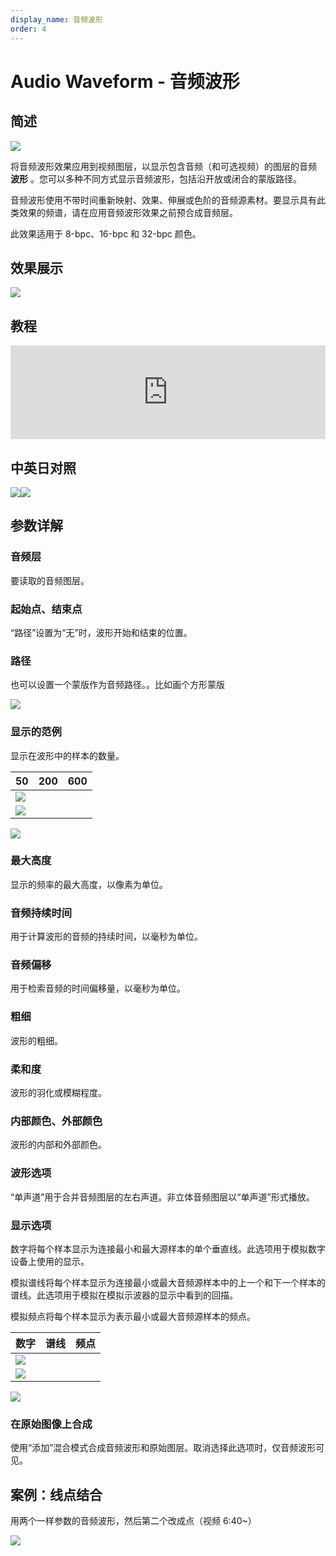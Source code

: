 ```yaml
---
display_name: 音频波形
order: 4
---
```


# Audio Waveform - 音频波形

## 简述

![](https://cdn.yuelili.com/20211227145640.png)

将音频波形效果应用到视频图层，以显示包含音频（和可选视频）的图层的音频 **波形** 。您可以多种不同方式显示音频波形，包括沿开放或闭合的蒙版路径。

音频波形使用不带时间重新映射、效果、伸展或色阶的音频源素材。要显示具有此类效果的频谱，请在应用音频波形效果之前预合成音频层。

此效果适用于 8-bpc、16-bpc 和 32-bpc 颜色。

## 效果展示

![](https://cdn.yuelili.com/20211227144517.png)

## 教程

<iframe src="https://player.bilibili.com/player.html?bvid=BV1e34y1X7Vj&page=99&high_quality=1" width="100%" allowfullscreen="allowfullscreen" frameborder="0"></iframe>

## 中英日对照

![](https://mir.yuelili.com/user/AE/effects/AE-Effects-Generate-Audio_Waveform.png)![](https://mir.yuelili.com/user/AE/effects/AE-Effects-Generate-Audio_Waveform_cn.png)

## 参数详解

### 音频层

要读取的音频图层。

### 起始点、结束点

“路径”设置为“无”时，波形开始和结束的位置。

### 路径

也可以设置一个蒙版作为音频路径。。比如画个方形蒙版

![](https://cdn.yuelili.com/20211227144504.png)

### 显示的范例

显示在波形中的样本的数量。

| 50                                              | 200 | 600 |
| ----------------------------------------------- | --- | --- |
| ![](https://cdn.yuelili.com/20211227144620.png) |
| ![](https://cdn.yuelili.com/20211227144641.png) |

![](https://cdn.yuelili.com/20211227144650.png)

### 最大高度

显示的频率的最大高度，以像素为单位。

### 音频持续时间

用于计算波形的音频的持续时间，以毫秒为单位。

### 音频偏移

用于检索音频的时间偏移量，以毫秒为单位。

### 粗细

波形的粗细。

### 柔和度

波形的羽化或模糊程度。

### 内部颜色、外部颜色

波形的内部和外部颜色。

### 波形选项

“单声道”用于合并音频图层的左右声道。非立体音频图层以“单声道”形式播放。

### 显示选项

数字将每个样本显示为连接最小和最大源样本的单个垂直线。此选项用于模拟数字设备上使用的显示。

模拟谱线将每个样本显示为连接最小或最大音频源样本中的上一个和下一个样本的谱线。此选项用于模拟在模拟示波器的显示中看到的回描。

模拟频点将每个样本显示为表示最小或最大音频源样本的频点。

| 数字                                            | 谱线 | 频点 |
| ----------------------------------------------- | ---- | ---- |
| ![](https://cdn.yuelili.com/20211227145056.png) |
| ![](https://cdn.yuelili.com/20211227145048.png) |

![](https://cdn.yuelili.com/20211227145029.png)

### 在原始图像上合成

使用“添加”混合模式合成音频波形和原始图层。取消选择此选项时，仅音频波形可见。

## 案例：线点结合

用两个一样参数的音频波形，然后第二个改成点（视频 6:40~）

![](https://cdn.yuelili.com/20211227144257.png)
